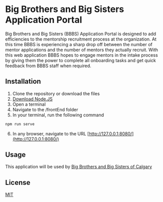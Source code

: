 # Big Brothers and Big Sisters Application Portal

Big Brothers and Big Sisters (BBBS) Application Portal is designed to add efficiencies to the mentorship recruitment process at the organization. At this time BBBS is experiencing a sharp drop off between the number of mentor applications and the number of mentors they actually recruit. With this web application BBBS hopes to engage mentors in the intake process by giving them the power to complete all onboarding tasks and get quick feedback from BBBS staff when required.

## Installation

1) Clone the repository or download the files
2) [Download Node.JS](https://nodejs.org/en/)
3) Open a terminal
4) Navigate to the /frontEnd folder
5) In your terminal, run the following command
```bash
npm run serve
```
6) In any browser, navigate to the URL [http://127.0.0.1:8080/](http://127.0.0.1:8080/)

## Usage
This application will be used by [Big Brothers and Big Sisters of Calgary](https://bbbscalgary.ca/)

## License
[MIT](https://choosealicense.com/licenses/mit/)
